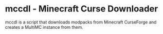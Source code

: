 # mccdl - Minecraft Curse Downloader

mccdl is a script that downloads modpacks from Minecraft CurseForge and
creates a MultiMC instance from them.
